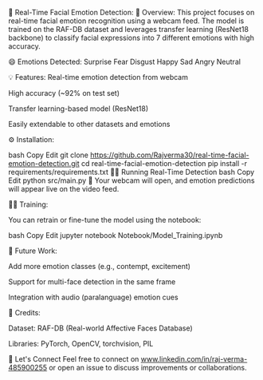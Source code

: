 🚀 Real-Time Facial Emotion Detection: 
📄 Overview: 
This project focuses on real-time facial emotion recognition using a webcam feed. The model is trained on the RAF-DB dataset and leverages transfer learning (ResNet18 backbone) to classify facial expressions into 7 different emotions with high accuracy.

😄 Emotions Detected: 
Surprise
Fear
Disgust
Happy
Sad
Angry
Neutral

💡 Features: 
Real-time emotion detection from webcam

High accuracy (~92% on test set)

Transfer learning-based model (ResNet18)

Easily extendable to other datasets and emotions



⚙️ Installation: 

bash
Copy
Edit
git clone https://github.com/Rajverma30/real-time-facial-emotion-detection.git
cd real-time-facial-emotion-detection
pip install -r requirements/requirements.txt
🏃‍♂️ Running Real-Time Detection
bash
Copy
Edit
python src/main.py
👀 Your webcam will open, and emotion predictions will appear live on the video feed.



🧑‍💻 Training:

You can retrain or fine-tune the model using the notebook:

bash
Copy
Edit
jupyter notebook Notebook/Model_Training.ipynb


🎯 Future Work:

Add more emotion classes (e.g., contempt, excitement)

Support for multi-face detection in the same frame

Integration with audio (paralanguage) emotion cues

🙏 Credits:

Dataset: RAF-DB (Real-world Affective Faces Database)

Libraries: PyTorch, OpenCV, torchvision, PIL

🌟 Let's Connect
Feel free to connect on www.linkedin.com/in/raj-verma-485900255 or open an issue to discuss improvements or collaborations.

